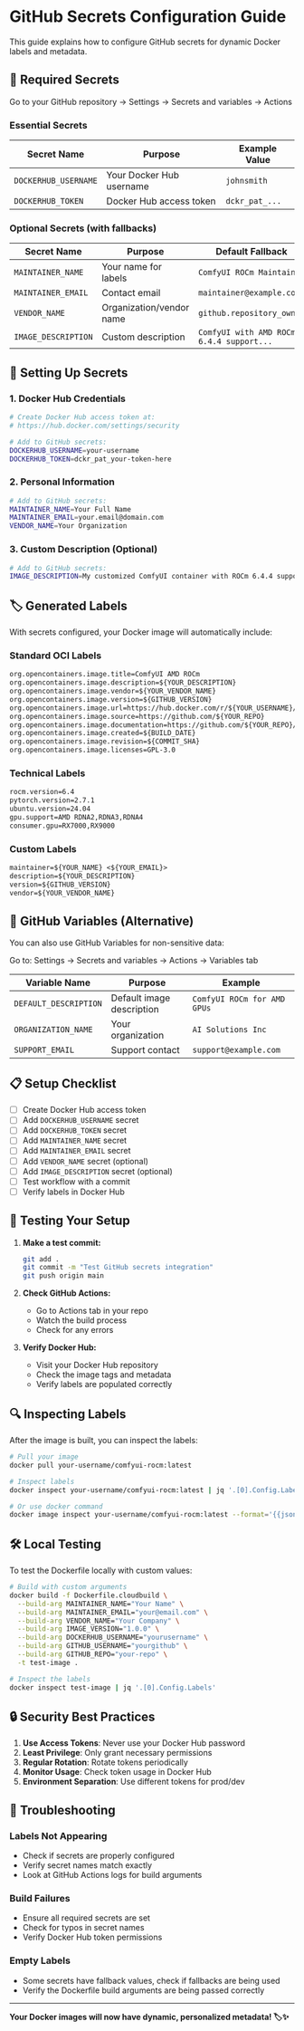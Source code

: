 # GitHub Secrets Configuration Guide

This guide explains how to configure GitHub secrets for dynamic Docker labels and metadata.

## 🔐 Required Secrets

Go to your GitHub repository → Settings → Secrets and variables → Actions

### Essential Secrets

| Secret Name | Purpose | Example Value |
|------------|---------|---------------|
| `DOCKERHUB_USERNAME` | Your Docker Hub username | `johnsmith` |
| `DOCKERHUB_TOKEN` | Docker Hub access token | `dckr_pat_...` |

### Optional Secrets (with fallbacks)

| Secret Name | Purpose | Default Fallback | Example Value |
|------------|---------|------------------|---------------|
| `MAINTAINER_NAME` | Your name for labels | `ComfyUI ROCm Maintainer` | `John Smith` |
| `MAINTAINER_EMAIL` | Contact email | `maintainer@example.com` | `john@example.com` |
| `VENDOR_NAME` | Organization/vendor name | `github.repository_owner` | `John Smith` or `MyCompany` |
| `IMAGE_DESCRIPTION` | Custom description | `ComfyUI with AMD ROCm 6.4.4 support...` | `My custom ComfyUI setup` |

## 🎯 Setting Up Secrets

### 1. **Docker Hub Credentials**
```bash
# Create Docker Hub access token at:
# https://hub.docker.com/settings/security

# Add to GitHub secrets:
DOCKERHUB_USERNAME=your-username
DOCKERHUB_TOKEN=dckr_pat_your-token-here
```

### 2. **Personal Information**
```bash
# Add to GitHub secrets:
MAINTAINER_NAME=Your Full Name
MAINTAINER_EMAIL=your.email@domain.com
VENDOR_NAME=Your Organization
```

### 3. **Custom Description (Optional)**
```bash
# Add to GitHub secrets:
IMAGE_DESCRIPTION=My customized ComfyUI container with ROCm 6.4.4 support for AMD GPUs
```

## 🏷️ Generated Labels

With secrets configured, your Docker image will automatically include:

### Standard OCI Labels
```dockerfile
org.opencontainers.image.title=ComfyUI AMD ROCm
org.opencontainers.image.description=${YOUR_DESCRIPTION}
org.opencontainers.image.vendor=${YOUR_VENDOR_NAME}
org.opencontainers.image.version=${GITHUB_VERSION}
org.opencontainers.image.url=https://hub.docker.com/r/${YOUR_USERNAME}/comfyui-rocm
org.opencontainers.image.source=https://github.com/${YOUR_REPO}
org.opencontainers.image.documentation=https://github.com/${YOUR_REPO}/blob/main/README.md
org.opencontainers.image.created=${BUILD_DATE}
org.opencontainers.image.revision=${COMMIT_SHA}
org.opencontainers.image.licenses=GPL-3.0
```

### Technical Labels
```dockerfile
rocm.version=6.4
pytorch.version=2.7.1
ubuntu.version=24.04
gpu.support=AMD RDNA2,RDNA3,RDNA4
consumer.gpu=RX7000,RX9000
```

### Custom Labels
```dockerfile
maintainer=${YOUR_NAME} <${YOUR_EMAIL}>
description=${YOUR_DESCRIPTION}
version=${GITHUB_VERSION}
vendor=${YOUR_VENDOR_NAME}
```

## 🔧 GitHub Variables (Alternative)

You can also use GitHub Variables for non-sensitive data:

Go to: Settings → Secrets and variables → Actions → Variables tab

| Variable Name | Purpose | Example |
|--------------|---------|---------|
| `DEFAULT_DESCRIPTION` | Default image description | `ComfyUI ROCm for AMD GPUs` |
| `ORGANIZATION_NAME` | Your organization | `AI Solutions Inc` |
| `SUPPORT_EMAIL` | Support contact | `support@example.com` |

## 📋 Setup Checklist

- [ ] Create Docker Hub access token
- [ ] Add `DOCKERHUB_USERNAME` secret
- [ ] Add `DOCKERHUB_TOKEN` secret
- [ ] Add `MAINTAINER_NAME` secret
- [ ] Add `MAINTAINER_EMAIL` secret
- [ ] Add `VENDOR_NAME` secret (optional)
- [ ] Add `IMAGE_DESCRIPTION` secret (optional)
- [ ] Test workflow with a commit
- [ ] Verify labels in Docker Hub

## 🚀 Testing Your Setup

1. **Make a test commit:**
   ```bash
   git add .
   git commit -m "Test GitHub secrets integration"
   git push origin main
   ```

2. **Check GitHub Actions:**
   - Go to Actions tab in your repo
   - Watch the build process
   - Check for any errors

3. **Verify Docker Hub:**
   - Visit your Docker Hub repository
   - Check the image tags and metadata
   - Verify labels are populated correctly

## 🔍 Inspecting Labels

After the image is built, you can inspect the labels:

```bash
# Pull your image
docker pull your-username/comfyui-rocm:latest

# Inspect labels
docker inspect your-username/comfyui-rocm:latest | jq '.[0].Config.Labels'

# Or use docker command
docker image inspect your-username/comfyui-rocm:latest --format='{{json .Config.Labels}}' | jq
```

## 🛠️ Local Testing

To test the Dockerfile locally with custom values:

```bash
# Build with custom arguments
docker build -f Dockerfile.cloudbuild \
  --build-arg MAINTAINER_NAME="Your Name" \
  --build-arg MAINTAINER_EMAIL="your@email.com" \
  --build-arg VENDOR_NAME="Your Company" \
  --build-arg IMAGE_VERSION="1.0.0" \
  --build-arg DOCKERHUB_USERNAME="yourusername" \
  --build-arg GITHUB_USERNAME="yourgithub" \
  --build-arg GITHUB_REPO="your-repo" \
  -t test-image .

# Inspect the labels
docker inspect test-image | jq '.[0].Config.Labels'
```

## 🔒 Security Best Practices

1. **Use Access Tokens**: Never use your Docker Hub password
2. **Least Privilege**: Only grant necessary permissions
3. **Regular Rotation**: Rotate tokens periodically
4. **Monitor Usage**: Check token usage in Docker Hub
5. **Environment Separation**: Use different tokens for prod/dev

## 📧 Troubleshooting

### Labels Not Appearing
- Check if secrets are properly configured
- Verify secret names match exactly
- Look at GitHub Actions logs for build arguments

### Build Failures
- Ensure all required secrets are set
- Check for typos in secret names
- Verify Docker Hub token permissions

### Empty Labels
- Some secrets have fallback values, check if fallbacks are being used
- Verify the Dockerfile build arguments are being passed correctly

---

**Your Docker images will now have dynamic, personalized metadata! 🏷️✨**
